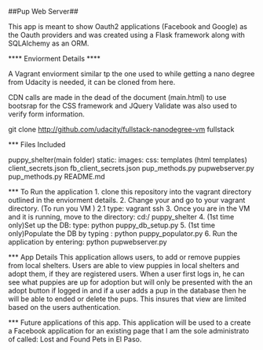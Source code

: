 ##Pup Web Server##

This app is meant to show Oauth2 applications (Facebook and Google) as the Oauth providers and was created using a Flask framework along with SQLAlchemy as an ORM. 

**** Enviorment Details ****

A Vagrant enviorment similar tp the one used to while getting a nano degree from Udacity is needed, it can be cloned from
here.

CDN calls are made in the dead of the document (main.html) to use bootsrap for the CSS framework and JQuery Validate was also used to verify form information.

git clone http://github.com/udacity/fullstack-nanodegree-vm fullstack

*** Files Included

puppy_shelter(main folder)
	static:
		images:
		css:
	templates
		(html templates)
	client_secrets.json
	fb_client_secrets.json
	pup_methods.py
	pupwebserver.py
	pup_methods.py
	README.md

*** To Run the application
	1. clone this repository into the vagrant directory outlined in the enviorment details.
	2. Change your and go to your vagrant directory.
		(To run you VM )
		 2.1 type: vagrant ssh 
	3. Once you are in the VM and it is running, move to the directory: cd:/ puppy_shelter
	4. (1st time only)Set up the DB: type: python puppy_db_setup.py
	5. (1st time only)Populate the DB by typing : python puppy_populator.py
	6. Run the application by entering: python pupwebserver.py


*** App Details
This application allows users, to add or remove puppies from local shelters. Users are able to view puppies in local shelters and adopt them, if they are registered users. When a user first logs in, he can see what puppies are up for adoption but will only be presented with the an adopt button if logged in and if a user adds a pup in the database then he will be able to ended or delete the pups. This insures that view are limited based on the users authentication. 

*** Future applications of this app.
This application will be used to a create a Facebook application for an existing page that I am the sole administrato of called: Lost and Found Pets in El Paso. 